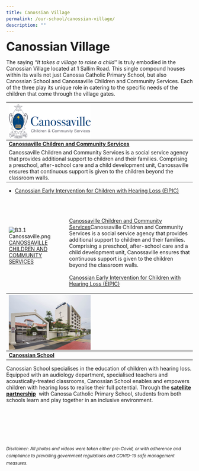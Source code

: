 ```yaml
---
title: Canossian Village
permalink: /our-school/canossian-village/
description: ""
---
```

<b><font size=6>Canossian Village</font></b>

The saying <em>“It takes a village to raise a child”</em> is truly embodied in the Canossian Village located at 1 Sallim Road. This single compound houses within its walls not just Canossa Catholic Primary School, but also Canossian School and Canossaville Children and Community Services. Each of the three play its unique role in catering to the specific needs of the children that come through the village gates.

|<img src="/images/Our%20School/Village%201.png" style="width:45%" align = "left">|
| --------- |
| <b><a href="https://canossaville.org.sg/">Canossaville Children and Community Services</a></b>
Canossaville Children and Community Services is a social service agency that provides additional support to children and their families. Comprising a preschool, after-school care and a child development unit, Canossaville ensures that continuous support is given to the children beyond the classroom walls. |
* [Canossian Early Intervention for Children with Hearing Loss (EIPIC)](/files/EIPIC-Flyer-A5-compressed.pdf)
<br>
<br>

<table>
<thead>
  <tr>
    <td><img src="https://canossacatholicpri.moe.edu.sg/qql/slot/u276/Canossian%20Education/Canossian%20Eduplex/B3.1%20Canossaville.png" alt="B3.1 Canossaville.png"><a href="https://canossaville.org.sg/">CANOSSAVILLE CHILDREN AND COMMUNITY SERVICES</a><br><br><br></td>
    <td><a href="https://canossaville.org.sg/">Canossaville Children and Community Services</a>Canossaville Children and Community Services is a social service agency that provides additional support to children and their families. Comprising a preschool, after-school care and a child development unit, Canossaville ensures that continuous support is given to the children beyond the classroom walls.<br><br><a href="http://canossacatholicpri.moe.edu.sg/qql/slot/u276/Canossian%20Education/Canossian%20Eduplex/EIPIC-Flyer-A5.pdf">Canossian Early Intervention for Children with Hearing Loss (EIPIC)</a></td>
  </tr>
</thead>
</table>




|<img src="/images/Our%20School/Village%202.jpg" style="width:45%" align = "left">|
| --------- |
| <b><a href="http://www.canossian.edu.sg/">Canossian School</a></b>
Canossian School specialises in the education of children with hearing loss. Equipped with an audiology department, specialised teachers and acoustically-treated classrooms, Canossian School enables and empowers children with hearing loss to realise their full potential. Through the [**satellite partnership**](https://staging.d2nutevx25vdua.amplifyapp.com/our-school/satellite-partnership)  with Canossa Catholic Primary School, students from both schools learn and play together in an inclusive environment.

<br><br><br><br><br><br>
<sup>_Disclaimer: All photos and videos were taken either pre-Covid, or with adherence and compliance to prevailing government regulations and COVID-19 safe management measures._</sup>